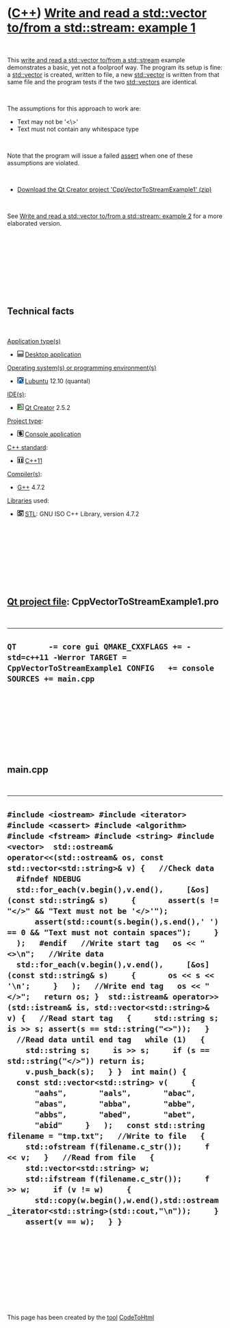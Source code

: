 



 

 

 

 

 

([C++](Cpp.htm)) [Write and read a std::vector to/from a std::stream: example 1](CppVectorToStreamExample1.htm)
===============================================================================================================

 

This [write and read a std::vector to/from a
std::stream](CppVectorToStream.htm) example demonstrates a basic, yet
not a foolproof way. The program its setup is fine: a
[std::vector](CppVector.htm) is created, written to file, a new
[std::vector](CppVector.htm) is written from that same file and the
program tests if the two [std::vectors](CppVector.htm) are identical.

 

The assumptions for this approach to work are:

-   Text may not be '&lt;\\&gt;'
-   Text must not contain any whitespace type

 

Note that the program will issue a failed [assert](CppAssert.htm) when
one of these assumptions are violated.

 

-   [Download the Qt Creator project
    'CppVectorToStreamExample1' (zip)](CppVectorToStreamExample1.zip)

 

See [Write and read a std::vector to/from a std::stream: example
2](CppVectorToStreamExample2.htm) for a more elaborated version.

 

 

 

 

 

Technical facts
---------------

 

[Application type(s)](CppApplication.htm)

-   ![Desktop](PicDesktop.png) [Desktop
    application](CppDesktopApplication.htm)

[Operating system(s) or programming environment(s)](CppOs.htm)

-   ![Lubuntu](PicLubuntu.png) [Lubuntu](CppLubuntu.htm) 12.10 (quantal)

[IDE(s)](CppIde.htm):

-   ![Qt Creator](PicQtCreator.png) [Qt Creator](CppQtCreator.htm) 2.5.2

[Project type](CppQtProjectType.htm):

-   ![console](PicConsole.png) [Console
    application](CppConsoleApplication.htm)

[C++ standard](CppStandard.htm):

-   ![C++11](PicCpp11.png) [C++11](Cpp11.htm)

[Compiler(s)](CppCompiler.htm):

-   [G++](CppGpp.htm) 4.7.2

[Libraries](CppLibrary.htm) used:

-   ![STL](PicStl.png) [STL](CppStl.htm): GNU ISO C++ Library, version
    4.7.2

 

 

 

 

 

[Qt project file](CppQtProjectFile.htm): CppVectorToStreamExample1.pro
----------------------------------------------------------------------

 

  ------------------------------------------------------------------------------------------------------------------------------------------
  ` QT       -= core gui QMAKE_CXXFLAGS += -std=c++11 -Werror TARGET = CppVectorToStreamExample1 CONFIG   += console SOURCES += main.cpp `
  ------------------------------------------------------------------------------------------------------------------------------------------

 

 

 

 

 

main.cpp
--------

 

  --------------------------------------------------------------------------------------------------------------------------------------------------------------------------------------------------------------------------------------------------------------------------------------------------------------------------------------------------------------------------------------------------------------------------------------------------------------------------------------------------------------------------------------------------------------------------------------------------------------------------------------------------------------------------------------------------------------------------------------------------------------------------------------------------------------------------------------------------------------------------------------------------------------------------------------------------------------------------------------------------------------------------------------------------------------------------------------------------------------------------------------------------------------------------------------------------------------------------------------------------------------------------------------------------------------------------------------------------------------------------------------------------------------------------------------------------------------------------------------------------------------------------------------------------------------------------------------------------------------------------------------
  ` #include <iostream> #include <iterator> #include <cassert> #include <algorithm> #include <fstream> #include <string> #include <vector>  std::ostream& operator<<(std::ostream& os, const std::vector<std::string>& v) {   //Check data   #ifndef NDEBUG   std::for_each(v.begin(),v.end(),     [&os](const std::string& s)     {       assert(s != "</>" && "Text must not be '</>'");       assert(std::count(s.begin(),s.end(),' ') == 0 && "Text must not contain spaces");     }   );   #endif   //Write start tag   os << "<>\n";   //Write data   std::for_each(v.begin(),v.end(),     [&os](const std::string& s)     {       os << s << '\n';     }   );   //Write end tag   os << "</>";   return os; }  std::istream& operator>>(std::istream& is, std::vector<std::string>& v) {   //Read start tag   {     std::string s; is >> s; assert(s == std::string("<>"));   }   //Read data until end tag   while (1)   {     std::string s;     is >> s;     if (s == std::string("</>")) return is;     v.push_back(s);   } }  int main() {   const std::vector<std::string> v(     {       "aahs",       "aals",       "abac",       "abas",       "abba",       "abbe",       "abbs",       "abed",       "abet",       "abid"     }   );   const std::string filename = "tmp.txt";   //Write to file   {     std::ofstream f(filename.c_str());     f << v;   }   //Read from file   {     std::vector<std::string> w;     std::ifstream f(filename.c_str());     f >> w;     if (v != w)     {       std::copy(w.begin(),w.end(),std::ostream_iterator<std::string>(std::cout,"\n"));     }     assert(v == w);   } } `
  --------------------------------------------------------------------------------------------------------------------------------------------------------------------------------------------------------------------------------------------------------------------------------------------------------------------------------------------------------------------------------------------------------------------------------------------------------------------------------------------------------------------------------------------------------------------------------------------------------------------------------------------------------------------------------------------------------------------------------------------------------------------------------------------------------------------------------------------------------------------------------------------------------------------------------------------------------------------------------------------------------------------------------------------------------------------------------------------------------------------------------------------------------------------------------------------------------------------------------------------------------------------------------------------------------------------------------------------------------------------------------------------------------------------------------------------------------------------------------------------------------------------------------------------------------------------------------------------------------------------------------------

 

 

 

 

 





 




This page has been created by the [tool](Tools.htm)
[CodeToHtml](ToolCodeToHtml.htm)
